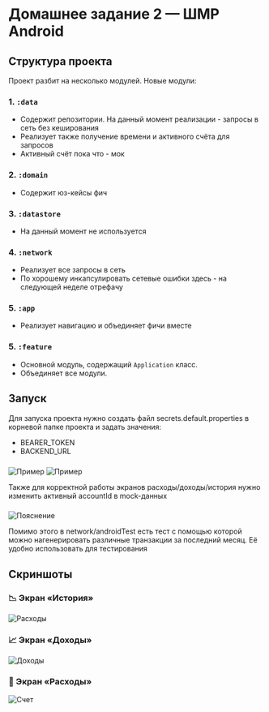 # Домашнее задание 2 — ШМР Android

## Структура проекта
Проект разбит на несколько модулей. Новые модули:

### 1. `:data`
- Содержит репозитории. На данный момент реализации - запросы в сеть без кеширования
- Реализует также получение времени и активного счёта для запросов
- Активный счёт пока что - мок

### 2. `:domain`
- Содержит юз-кейсы фич

### 3. `:datastore`
- На данный момент не используется

### 4. `:network`
- Реализует все запросы в сеть
- По хорошему инкапсулировать сетевые ошибки здесь - на следующей неделе отрефачу

### 5. `:app`
- Реализует навигацию и объединяет фичи вместе

### 5. `:feature`
- Основной модуль, содержащий `Application` класс.
- Объединяет все модули.

## Запуск
Для запуска проекта нужно создать файл secrets.default.properties в корневой папке проекта и задать значения:
- BEARER_TOKEN
- BACKEND_URL
###
![Пример](screenshots/secrets.png)
![Пример](screenshots/secrets2.png)

Также для корректной работы экранов расходы/доходы/история нужно изменить активный accountId в mock-данных
###
![Пояснение](screenshots/accountId.png)

Помимо этого в network/androidTest есть тест с помощью которой можно нагенерировать различные транзакции за последний месяц. 
Её удобно использовать для тестирования

## Скриншоты

### 📉 Экран «История»
![Расходы](screenshots/expenses.png)

### 📈 Экран «Доходы»
![Доходы](screenshots/incomes.png)

### 🧾 Экран «Расходы»
![Счет](screenshots/account.png)